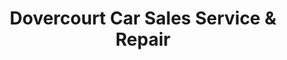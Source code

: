 ---
title: "Dovercourt Car Sales Service & Repair"
url: /harwich/dovercourt-car-sales-service-and-repair/
shop: car
---